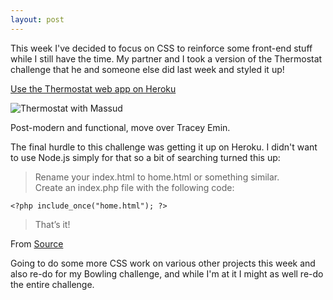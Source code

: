 ```yaml
---
layout: post
---
```

This week I've decided to focus on CSS to reinforce some front-end stuff while I still have the time.  My partner and I took a version of the Thermostat challenge that he and someone else did last week and styled it up!

[Use the Thermostat web app on Heroku](https://sleepy-hamlet-6933.herokuapp.com/)

![Thermostat with Massud]({{site.baseurl}}/images/week6_thermostat.png)

Post-modern and functional, move over Tracey Emin.

<!--more-->

The final hurdle to this challenge was getting it up on Heroku.  I didn't want to use Node.js simply for that so a bit of searching turned this up:

>Rename your index.html to home.html or something similar.  
Create an index.php file with the following code:

```<?php include_once("home.html"); ?>```

>That’s it!

From [Source](http://www.lemiffe.com/how-to-deploy-a-static-page-to-heroku-the-easy-way/)

Going to do some more CSS work on various other projects this week and also re-do for my Bowling challenge, and while I'm at it I might as well re-do the entire challenge.
